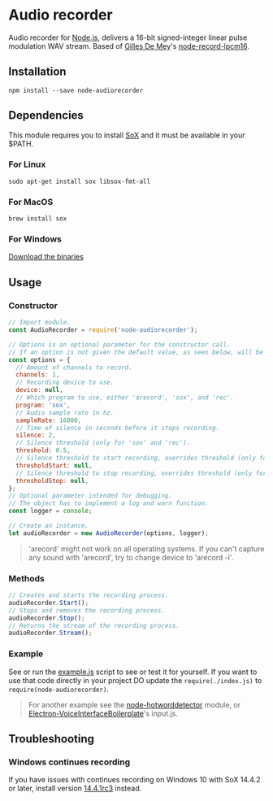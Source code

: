# Audio recorder
Audio recorder for [Node.js](https://nodejs.org/), delivers a 16-bit signed-integer linear pulse modulation WAV stream. Based of [Gilles De Mey](https://github.com/gillesdemey)'s [node-record-lpcm16](https://github.com/gillesdemey/node-record-lpcm16).

## Installation
```
npm install --save node-audiorecorder
```

## Dependencies
This module requires you to install [SoX](http://sox.sourceforge.net/) and it must be available in your $PATH.

### For Linux
```
sudo apt-get install sox libsox-fmt-all
```

### For MacOS
```
brew install sox
```

### For Windows
[Download the binaries](http://sourceforge.net/projects/sox/files/latest/download)

## Usage

### Constructor
```javascript
// Import module.
const AudioRecorder = require('node-audiorecorder');

// Options is an optional parameter for the constructor call.
// If an option is not given the default value, as seen below, will be used.
const options = {
  // Amount of channels to record.
  channels: 1,
  // Recording device to use.
  device: null,
  // Which program to use, either 'arecord', 'sox', and 'rec'.
  program: 'sox',
  // Audio sample rate in hz.
  sampleRate: 16000,
  // Time of silence in seconds before it stops recording.
  silence: 2,
  // Silence threshold (only for 'sox' and 'rec').
  threshold: 0.5,
  // Silence threshold to start recording, overrides threshold (only for 'sox' and 'rec').
  thresholdStart: null,
  // Silence threshold to stop recording, overrides threshold (only for 'sox' and 'rec').
  thresholdStop: null,
};
// Optional parameter intended for debugging.
// The object has to implement a log and warn function.
const logger = console;

// Create an instance.
let audioRecorder = new AudioRecorder(options, logger);
```

> 'arecord' might not work on all operating systems. If you can't capture any sound with 'arecord', try to change device to 'arecord -l'.

### Methods
```javascript
// Creates and starts the recording process.
audioRecorder.Start();
// Stops and removes the recording process.
audioRecorder.Stop();
// Returns the stream of the recording process.
audioRecorder.Stream();
```

### Example
See or run the [example.js](https://github.com/RedKenrok/node-audiorecorder/blob/master/example/example.js) script to see or test it for yourself. If you want to use that code directly in your project DO update the ``require(./index.js)`` to ``require(node-audiorecorder)``.

> For another example see the [node-hotworddetector](https://github.com/RedKenrok/node-hotworddetector) module, or [Electron-VoiceInterfaceBoilerplate](https://github.com/RedKenrok/Electron-VoiceInterfaceBoilerplate)'s input.js.

## Troubleshooting

### Windows continues recording
If you have issues with continues recording on Windows 10 with SoX 14.4.2 or later, install version [14.4.1rc3](https://sourceforge.net/projects/sox/files/release_candidates/sox/14.4.1rc3/) instead.

